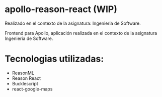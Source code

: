 # apollo-reason-react (WIP)

Realizado en el contexto de la asignatura: Ingenieria de Software.

Frontend para Apollo, aplicación realizada en el contexto de la asignatura Ingenieria de Software.

# Tecnologias utilizadas:

* ReasonML
* Reason React
* Bucklescript
* react-google-maps

